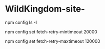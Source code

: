# WildKingdom-site-

npm config ls -l

npm config set fetch-retry-mintimeout 20000

npm config set fetch-retry-maxtimeout 120000